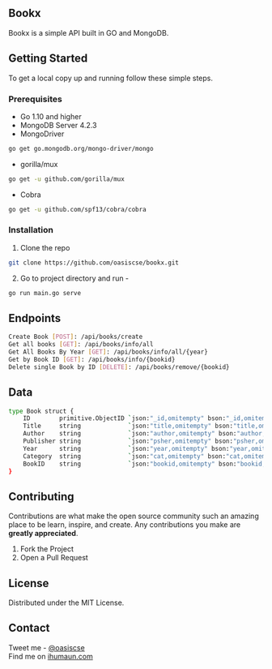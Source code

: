 ## Bookx

Bookx is a simple API built in GO and MongoDB.


## Getting Started

To get a local copy up and running follow these simple steps.

### Prerequisites
* Go 1.10 and higher
* MongoDB Server 4.2.3
* MongoDriver
```sh
go get go.mongodb.org/mongo-driver/mongo
```
* gorilla/mux
```sh
go get -u github.com/gorilla/mux
```
* Cobra
```sh
go get -u github.com/spf13/cobra/cobra
```


### Installation
 
1. Clone the repo
```sh
git clone https://github.com/oasiscse/bookx.git
```
2. Go to project directory and run -
```sh
go run main.go serve
```

## Endpoints
```sh
Create Book [POST]: /api/books/create
Get all books [GET]: /api/books/info/all
Get All Books By Year [GET]: /api/books/info/all/{year}
Get by Book ID [GET]: /api/books/info/{bookid}
Delete single Book by ID [DELETE]: /api/books/remove/{bookid}
```

## Data
```sh
type Book struct {
	ID        primitive.ObjectID `json:"_id,omitempty" bson:"_id,omitempty"`
	Title     string             `json:"title,omitempty" bson:"title,omitempty"`
	Author    string             `json:"author,omitempty" bson:"author,omitempty"`
	Publisher string             `json:"psher,omitempty" bson:"psher,omitempty"`
	Year      string             `json:"year,omitempty" bson:"year,omitempty"`
	Category  string             `json:"cat,omitempty" bson:"cat,omitempty"`
	BookID    string             `json:"bookid,omitempty" bson:"bookid,omitempty"`
}
```

## Contributing

Contributions are what make the open source community such an amazing place to be learn, inspire, and create. Any contributions you make are **greatly appreciated**.

1. Fork the Project
2. Open a Pull Request

## License

Distributed under the MIT License.

## Contact

Tweet me - [@oasiscse](https://twitter.com/oasiscse)  
Find me on [ihumaun.com](http://ihumaun.com)
